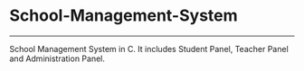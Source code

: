 # School-Management-System
---
School Management System in C. It includes Student Panel, Teacher Panel and Administration Panel.
